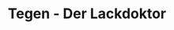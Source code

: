 ---
title: "Tegen - Der Lackdoktor"
url: /berlin/tegen-der-lackdoktor-alt-mahlsdorf/
shop: Autowerkstatt
---